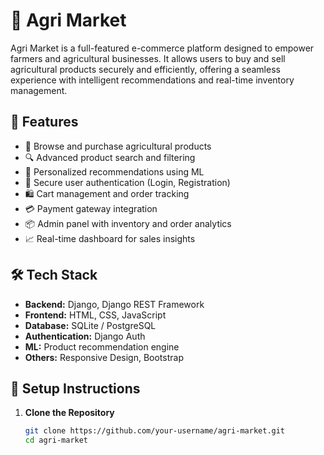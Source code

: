 # 🌾 Agri Market

Agri Market is a full-featured e-commerce platform designed to empower farmers and agricultural businesses. It allows users to buy and sell agricultural products securely and efficiently, offering a seamless experience with intelligent recommendations and real-time inventory management.

## 🚀 Features

- 🛒 Browse and purchase agricultural products
- 🔍 Advanced product search and filtering
- 🌟 Personalized recommendations using ML
- 👤 Secure user authentication (Login, Registration)
- 🛍️ Cart management and order tracking
- 💳 Payment gateway integration
- 📦 Admin panel with inventory and order analytics
- 📈 Real-time dashboard for sales insights

## 🛠️ Tech Stack

- **Backend:** Django, Django REST Framework
- **Frontend:** HTML, CSS, JavaScript
- **Database:** SQLite / PostgreSQL
- **Authentication:** Django Auth
- **ML:** Product recommendation engine
- **Others:** Responsive Design, Bootstrap

## 🔧 Setup Instructions

1. **Clone the Repository**
   ```bash
   git clone https://github.com/your-username/agri-market.git
   cd agri-market
